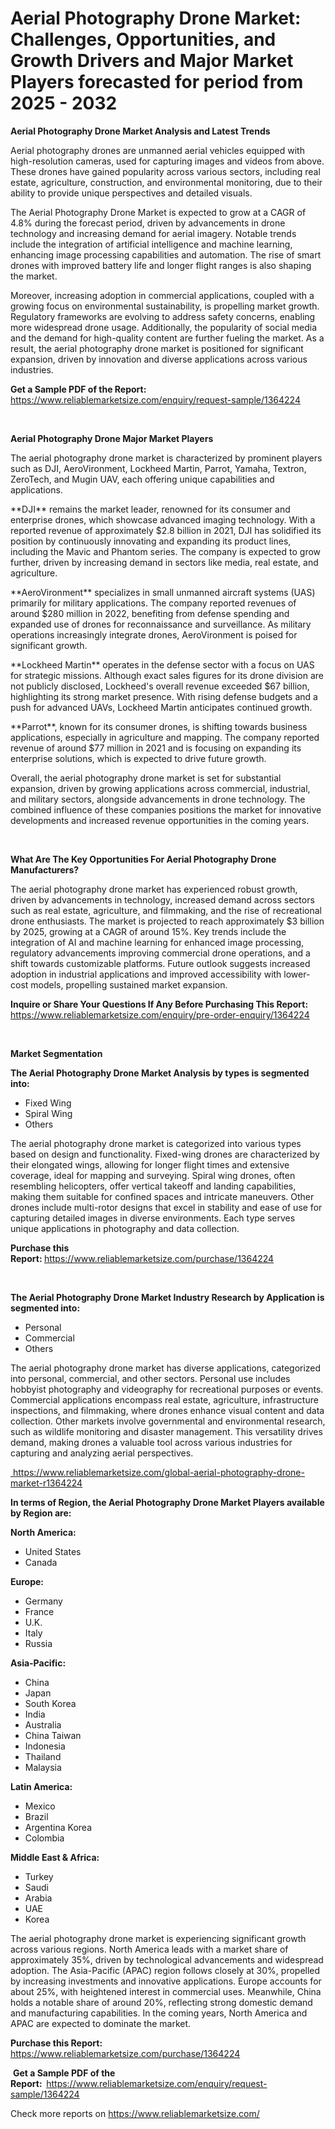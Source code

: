 <p><h1>Aerial Photography Drone Market: Challenges, Opportunities, and Growth Drivers and Major Market Players forecasted for period from 2025 - 2032</h1></p><p><strong>Aerial Photography Drone Market Analysis and Latest Trends</strong></p>
<p><p>Aerial photography drones are unmanned aerial vehicles equipped with high-resolution cameras, used for capturing images and videos from above. These drones have gained popularity across various sectors, including real estate, agriculture, construction, and environmental monitoring, due to their ability to provide unique perspectives and detailed visuals. </p><p>The Aerial Photography Drone Market is expected to grow at a CAGR of 4.8% during the forecast period, driven by advancements in drone technology and increasing demand for aerial imagery. Notable trends include the integration of artificial intelligence and machine learning, enhancing image processing capabilities and automation. The rise of smart drones with improved battery life and longer flight ranges is also shaping the market. </p><p>Moreover, increasing adoption in commercial applications, coupled with a growing focus on environmental sustainability, is propelling market growth. Regulatory frameworks are evolving to address safety concerns, enabling more widespread drone usage. Additionally, the popularity of social media and the demand for high-quality content are further fueling the market. As a result, the aerial photography drone market is positioned for significant expansion, driven by innovation and diverse applications across various industries.</p></p>
<p><strong>Get a Sample PDF of the Report:&nbsp;</strong> <a href="https://www.reliablemarketsize.com/enquiry/request-sample/1364224?utm_campaign=3431&utm_medium=2&utm_source=Github&utm_content=ia&utm_term=10042025&utm_id=aerial-photography-drone">https://www.reliablemarketsize.com/enquiry/request-sample/1364224</a></p>
<p>&nbsp;</p>
<p><strong>Aerial Photography Drone Major Market Players</strong></p>
<p><p>The aerial photography drone market is characterized by prominent players such as DJI, AeroVironment, Lockheed Martin, Parrot, Yamaha, Textron, ZeroTech, and Mugin UAV, each offering unique capabilities and applications.</p><p>**DJI** remains the market leader, renowned for its consumer and enterprise drones, which showcase advanced imaging technology. With a reported revenue of approximately $2.8 billion in 2021, DJI has solidified its position by continuously innovating and expanding its product lines, including the Mavic and Phantom series. The company is expected to grow further, driven by increasing demand in sectors like media, real estate, and agriculture.</p><p>**AeroVironment** specializes in small unmanned aircraft systems (UAS) primarily for military applications. The company reported revenues of around $280 million in 2022, benefiting from defense spending and expanded use of drones for reconnaissance and surveillance. As military operations increasingly integrate drones, AeroVironment is poised for significant growth.</p><p>**Lockheed Martin** operates in the defense sector with a focus on UAS for strategic missions. Although exact sales figures for its drone division are not publicly disclosed, Lockheed's overall revenue exceeded $67 billion, highlighting its strong market presence. With rising defense budgets and a push for advanced UAVs, Lockheed Martin anticipates continued growth.</p><p>**Parrot**, known for its consumer drones, is shifting towards business applications, especially in agriculture and mapping. The company reported revenue of around $77 million in 2021 and is focusing on expanding its enterprise solutions, which is expected to drive future growth.</p><p>Overall, the aerial photography drone market is set for substantial expansion, driven by growing applications across commercial, industrial, and military sectors, alongside advancements in drone technology. The combined influence of these companies positions the market for innovative developments and increased revenue opportunities in the coming years.</p></p>
<p>&nbsp;</p>
<p><strong>What Are The Key Opportunities For Aerial Photography Drone Manufacturers?</strong></p>
<p><p>The aerial photography drone market has experienced robust growth, driven by advancements in technology, increased demand across sectors such as real estate, agriculture, and filmmaking, and the rise of recreational drone enthusiasts. The market is projected to reach approximately $3 billion by 2025, growing at a CAGR of around 15%. Key trends include the integration of AI and machine learning for enhanced image processing, regulatory advancements improving commercial drone operations, and a shift towards customizable platforms. Future outlook suggests increased adoption in industrial applications and improved accessibility with lower-cost models, propelling sustained market expansion.</p></p>
<p><strong>Inquire or Share Your Questions If Any Before Purchasing This Report:</strong> <a href="https://www.reliablemarketsize.com/enquiry/pre-order-enquiry/1364224?utm_campaign=3431&utm_medium=2&utm_source=Github&utm_content=ia&utm_term=10042025&utm_id=aerial-photography-drone">https://www.reliablemarketsize.com/enquiry/pre-order-enquiry/1364224</a></p>
<p>&nbsp;</p>
<p><strong>Market Segmentation</strong></p>
<p><strong>The Aerial Photography Drone Market Analysis by types is segmented into:</strong></p>
<p><ul><li>Fixed Wing</li><li>Spiral Wing</li><li>Others</li></ul></p>
<p><p>The aerial photography drone market is categorized into various types based on design and functionality. Fixed-wing drones are characterized by their elongated wings, allowing for longer flight times and extensive coverage, ideal for mapping and surveying. Spiral wing drones, often resembling helicopters, offer vertical takeoff and landing capabilities, making them suitable for confined spaces and intricate maneuvers. Other drones include multi-rotor designs that excel in stability and ease of use for capturing detailed images in diverse environments. Each type serves unique applications in photography and data collection.</p></p>
<p><strong>Purchase this Report:&nbsp;</strong><a href="https://www.reliablemarketsize.com/purchase/1364224?utm_campaign=3431&utm_medium=2&utm_source=Github&utm_content=ia&utm_term=10042025&utm_id=aerial-photography-drone">https://www.reliablemarketsize.com/purchase/1364224</a></p>
<p>&nbsp;</p>
<p><strong>The Aerial Photography Drone Market Industry Research by Application is segmented into:</strong></p>
<p><ul><li>Personal</li><li>Commercial</li><li>Others</li></ul></p>
<p><p>The aerial photography drone market has diverse applications, categorized into personal, commercial, and other sectors. Personal use includes hobbyist photography and videography for recreational purposes or events. Commercial applications encompass real estate, agriculture, infrastructure inspections, and filmmaking, where drones enhance visual content and data collection. Other markets involve governmental and environmental research, such as wildlife monitoring and disaster management. This versatility drives demand, making drones a valuable tool across various industries for capturing and analyzing aerial perspectives.</p></p>
<p><a href="https://www.reliablemarketsize.com/global-aerial-photography-drone-market-r1364224?utm_campaign=3431&utm_medium=2&utm_source=Github&utm_content=ia&utm_term=10042025&utm_id=aerial-photography-drone">&nbsp;https://www.reliablemarketsize.com/global-aerial-photography-drone-market-r1364224</a></p>
<p><strong>In terms of Region, the Aerial Photography Drone Market Players available by Region are:</strong></p>
<p>
    <p> <strong> North America: </strong>
        <ul>
            <li>United States</li>
            <li>Canada</li>
        </ul>
        </p> 
    <p> <strong> Europe: </strong>
        <ul>
            <li>Germany</li>
            <li>France</li>
            <li>U.K.</li>
            <li>Italy</li>
            <li>Russia</li>
        </ul>
        </p> 
    <p> <strong> Asia-Pacific: </strong>
        <ul>
            <li>China</li>
            <li>Japan</li>
            <li>South Korea</li>
            <li>India</li>
            <li>Australia</li>
            <li>China Taiwan</li>
            <li>Indonesia</li>
            <li>Thailand</li>
            <li>Malaysia</li>
        </ul>
        </p> 
    <p> <strong> Latin America: </strong>
        <ul>
            <li>Mexico</li>
            <li>Brazil</li>
            <li>Argentina Korea</li>
            <li>Colombia</li>
        </ul>
        </p> 
    <p> <strong> Middle East & Africa: </strong>
        <ul>
            <li>Turkey</li>
            <li>Saudi</li>
            <li>Arabia</li>
            <li>UAE</li>
            <li>Korea</li>
        </ul>
    </p>
    </p>
<p><p>The aerial photography drone market is experiencing significant growth across various regions. North America leads with a market share of approximately 35%, driven by technological advancements and widespread adoption. The Asia-Pacific (APAC) region follows closely at 30%, propelled by increasing investments and innovative applications. Europe accounts for about 25%, with heightened interest in commercial uses. Meanwhile, China holds a notable share of around 20%, reflecting strong domestic demand and manufacturing capabilities. In the coming years, North America and APAC are expected to dominate the market.</p></p>
<p><strong>Purchase this Report: </strong><a href="https://www.reliablemarketsize.com/purchase/1364224?utm_campaign=3431&utm_medium=2&utm_source=Github&utm_content=ia&utm_term=10042025&utm_id=aerial-photography-drone">https://www.reliablemarketsize.com/purchase/1364224</a></p>
<p>&nbsp;<strong>Get a Sample PDF of the Report:&nbsp;&nbsp;</strong><a href="https://www.reliablemarketsize.com/enquiry/request-sample/1364224?utm_campaign=3431&utm_medium=2&utm_source=Github&utm_content=ia&utm_term=10042025&utm_id=aerial-photography-drone">https://www.reliablemarketsize.com/enquiry/request-sample/1364224</a></p>
<p><strong></strong></p>
<p>Check more reports on <a href="https://www.reliablemarketsize.com/?utm_campaign=3431&utm_medium=2&utm_source=Github&utm_content=ia&utm_term=10042025&utm_id=aerial-photography-drone">https://www.reliablemarketsize.com/</a></p>